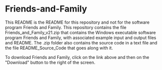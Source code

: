 # Friends-and-Family
This README is the README for this repository and not for the software program Friends and Family.
This repository contains the file Friends_and_Family_v21.zip that contains the Windows executable software program Friends and Family, with associated example input and output files and README. The .zip folder also contains the source code in a text file and the file README_Source_Code that goes along with it.

To download Friends and Family, click on the link above and then on the "Download" button to the right of the screen.
